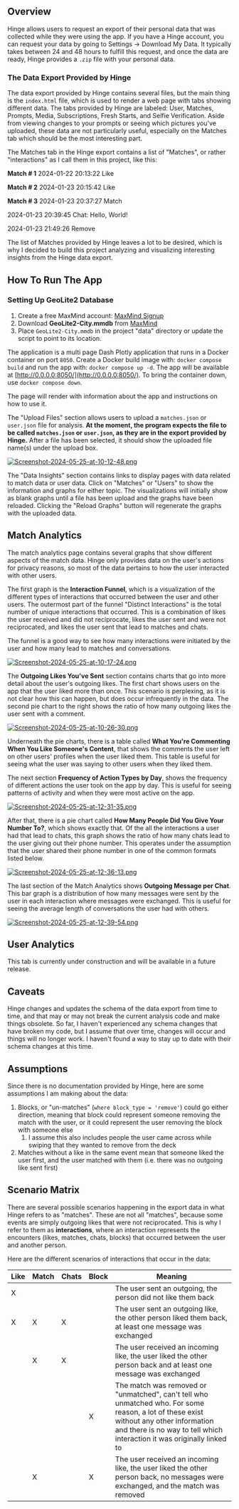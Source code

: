 ## Overview
Hinge allows users to request an export of their personal data that was collected while they were using the app. If you have a Hinge account, you can request your data by going to Settings -> Download My Data. It typically takes between 24 and 48 hours to fulfill this request, and once the data are ready, Hinge provides a `.zip` file with your personal data.

### The Data Export Provided by Hinge
The data export provided by Hinge contains several files, but the main thing is the `index.html` file, which is used to render a web page with tabs showing different data. The tabs provided by Hinge are labeled: User, Matches, Prompts, Media, Subscriptions, Fresh Starts, and Selfie Verification. Aside from viewing changes to your prompts or seeing which pictures you've uploaded, these data are not particularly useful, especially on the Matches tab which should be the most interesting part.

The Matches tab in the Hinge export contains a list of "Matches", or rather "interactions" as I call them in this project, like this:

**Match # 1**
2024-01-22 20:13:22
Like

**Match # 2**
2024-01-23 20:15:42
Like

**Match # 3**
2024-01-23 20:37:27
Match

2024-01-23 20:39:45
Chat: Hello, World!

2024-01-23 21:49:26
Remove

The list of Matches provided by Hinge leaves a lot to be desired, which is why I decided to build this project analyzing and visualizing interesting insights from the Hinge data export.

## How To Run The App

### Setting Up GeoLite2 Database
1. Create a free MaxMind account: [MaxMind Signup](https://www.maxmind.com/en/geolite2/signup)
2. Download **GeoLite2-City.mmdb** from [MaxMind](https://www.maxmind.com/en/accounts/current/downloads)
3. Place `GeoLite2-City.mmdb` in the project "data" directory or update the script to point to its location.


The application is a multi page Dash Plotly application that runs in a Docker container on port `8050`. Create a Docker build image with: `docker compose build` and run the app with: `docker compose up -d`. The app will be available at [http://0.0.0.0:8050/](http://0.0.0.0:8050/). To bring the container down, use `docker compose down`.  

The page will render with information about the app and instructions on how to use it. 

The "Upload Files" section allows users to upload a `matches.json` or `user.json` file for analysis. **At the moment, the program expects the file to be called `matches.json` or `user.json`, as they are in the export provided by Hinge.** After a file has been selected, it should show the uploaded file name(s) under the upload box.

[![Screenshot-2024-05-25-at-10-12-48.png](https://i.postimg.cc/KcV1SFcQ/Screenshot-2024-05-25-at-10-12-48.png)](https://postimg.cc/hhLDTkd7)

The "Data Insights" section contains links to display pages with data related to match data or user data. Click on "Matches" or "Users" to show the information and graphs for either topic. The visualizations will initially show as blank graphs until a file has been upload and the graphs have been reloaded. Clicking the "Reload Graphs" button will regenerate the graphs with the uploaded data.

## Match Analytics
The match analytics page contains several graphs that show different aspects of the match data. Hinge only provides data on the user's actions for privacy reasons, so most of the data pertains to how the user interacted with other users.

The first graph is the **Interaction Funnel**, which is a visualization of the different types of interactions that occurred between the user and other users. The outermost part of the funnel "Distinct Interactions" is the total number of unique interactions that occurred. This is a combination of likes the user received and did not reciprocate, likes the user sent and were not reciprocated, and likes the user sent that lead to matches and chats.

The funnel is a good way to see how many interactions were initiated by the user and how many lead to matches and conversations.

[![Screenshot-2024-05-25-at-10-17-24.png](https://i.postimg.cc/vHbZdBFr/Screenshot-2024-05-25-at-10-17-24.png)](https://postimg.cc/3WfTX3wN)

The **Outgoing Likes You've Sent** section contains charts that go into more detail about the user's outgoing likes. The first chart shows users on the app that the user liked more than once. This scenario is perplexing, as it is not clear how this can happen, but does occur infrequently in the data. The second pie chart to the right shows the ratio of how many outgoing likes the user sent with a comment.

[![Screenshot-2024-05-25-at-10-26-30.png](https://i.postimg.cc/SQwtX2N9/Screenshot-2024-05-25-at-10-26-30.png)](https://postimg.cc/XXkgmv5N)

Underneath the pie charts, there is a table called **What You're Commenting When You Like Someone's Content**, that shows the comments the user left on other users' profiles when the user liked them. This table is useful for seeing what the user was saying to other users when they liked them.

The next section **Frequency of Action Types by Day**, shows the frequency of different actions the user took on the app by day. This is useful for seeing patterns of activity and when they were most active on the app.

[![Screenshot-2024-05-25-at-12-31-35.png](https://i.postimg.cc/nLfN53P0/Screenshot-2024-05-25-at-12-31-35.png)](https://postimg.cc/JsKTH5mk)

After that, there is a pie chart called **How Many People Did You Give Your Number To?**, which shows exactly that. Of the all the interactions a user had that lead to chats, this graph shows the ratio of how many chats lead to the user giving out their phone number. This operates under the assumption that the user shared their phone number in one of the common formats listed below.

[![Screenshot-2024-05-25-at-12-36-13.png](https://i.postimg.cc/MpqFmnMF/Screenshot-2024-05-25-at-12-36-13.png)](https://postimg.cc/gntsYkKV)

The last section of the Match Analytics shows **Outgoing Message per Chat**. This bar graph is a distribution of how many messages were sent by the user in each interaction where messages were exchanged. This is useful for seeing the average length of conversations the user had with others.

[![Screenshot-2024-05-25-at-12-39-54.png](https://i.postimg.cc/J7jxY1LV/Screenshot-2024-05-25-at-12-39-54.png)](https://postimg.cc/hhPVfRvp)

## User Analytics
This tab is currently under construction and will be available in a future release.

## Caveats
Hinge changes and updates the schema of the data export from time to time, and that may or may not break the current analysis code and make things obsolete. So far, I haven't experienced any schema changes that have broken my code, but I assume that over time, changes will occur and things will no longer work. I haven't found a way to stay up to date with their schema changes at this time.

## Assumptions
Since there is no documentation provided by Hinge, here are some assumptions I am making about the data:
1. Blocks, or "un-matches" (`where block_type = 'remove'`) could go either direction, meaning that block could represent someone removing the match with the user, or it could represent the user removing the block with someone else
	1. I assume this also includes people the user came across while swiping that they wanted to remove from the deck
2. Matches without a like in the same event mean that someone liked the user first, and the user matched with them (i.e. there was no outgoing like sent first)

## Scenario Matrix
There are several possible scenarios happening in the export data in what Hinge refers to as "matches". These are not all "matches", because some events are simply outgoing likes that were not reciprocated. This is why I refer to them as **interactions**, where an interaction represents the encounters (likes, matches, chats, blocks) that occurred between the user and another person. 

Here are the different scenarios of interactions that occur in the data: 

| Like | Match | Chats | Block | Meaning                                                                                                                                                                                                           |
| ---- | ---- | ---- | ---- |-------------------------------------------------------------------------------------------------------------------------------------------------------------------------------------------------------------------|
| X |  |  |  | The user sent an outgoing, the person did not like them back                                                                                                                                                      |
| X | X | X |  | The user sent an outgoing like, the other person liked them back, at least one message was exchanged                                                                                                              |
|  | X | X |  | The user received an incoming like, the user liked the other person back and at least one message was exchanged                                                                                                   |
|  |  |  | X | The match was removed or "unmatched", can't tell who unmatched who. For some reason, a lot of these exist without any other information and there is no way to tell which interaction it was originally linked to |
|  | X |  | X | The user received an incoming like, the user liked the other person back, no messages were exchanged, and the match was removed                                                                                   |